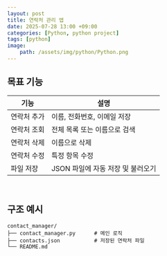 ```yaml
---
layout: post
title: 연락처 관리 앱
date: 2025-07-28 13:00 +09:00
categories: [Python, python project]
tags: [python]
image:
    path: /assets/img/python/Python.png
---
```


## 목표 기능

| 기능 | 설명 |
|-|-|
| 연락처 추가 | 이름, 전화번호, 이메일 저장 |
| 연락처 조회 | 전체 목록 또는 이름으로 검색 |
| 연락처 삭제 | 이름으로 삭제 |
| 연락처 수정 | 특정 항목 수정 |
| 파일 저장 | JSON 파일에 자동 저장 및 불러오기 |

<br>

## 구조 예시

```text
contact_manager/
├── contact_manager.py      # 메인 로직
├── contacts.json           # 저장된 연락처 파일
└── README.md
```
